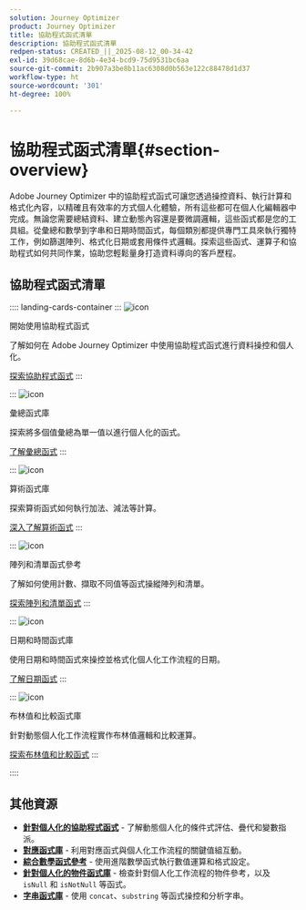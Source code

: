 ```yaml
---
solution: Journey Optimizer
product: Journey Optimizer
title: 協助程式函式清單
description: 協助程式函式清單
redpen-status: CREATED_||_2025-08-12_00-34-42
exl-id: 39d68cae-8d6b-4e34-bcd9-75d9531bc6aa
source-git-commit: 2b907a3be8b11ac6308d0b563e122c88478d1d37
workflow-type: ht
source-wordcount: '301'
ht-degree: 100%

---
```


# 協助程式函式清單{#section-overview}

Adobe Journey Optimizer 中的協助程式函式可讓您透過操控資料、執行計算和格式化內容，以精確且有效率的方式個人化體驗，所有這些都可在個人化編輯器中完成。無論您需要總結資料、建立動態內容還是要微調邏輯，這些函式都是您的工具組。從彙總和數學到字串和日期時間函式，每個類別都提供專門工具來執行獨特工作，例如篩選陣列、格式化日期或套用條件式邏輯。探索這些函式、運算子和協助程式如何共同作業，協助您輕鬆量身打造資料導向的客戶歷程。

## 協助程式函式清單

:::: landing-cards-container
:::
![icon](https://cdn.experienceleague.adobe.com/icons/circle-play.svg)

開始使用協助程式函式

了解如何在 Adobe Journey Optimizer 中使用協助程式函式進行資料操控和個人化。

[探索協助程式函式](../using/personalization/functions/functions.md)
:::

:::
![icon](https://cdn.experienceleague.adobe.com/icons/list-check.svg)

彙總函式庫

探索將多個值彙總為單一值以進行個人化的函式。

[了解彙總函式](../using/personalization/functions/aggregation.md)
:::

:::
![icon](https://cdn.experienceleague.adobe.com/icons/code-branch.svg)

算術函式庫

探索算術函式如何執行加法、減法等計算。

[深入了解算術函式](../using/personalization/functions/arithmetic-functions.md)
:::

:::
![icon](https://cdn.experienceleague.adobe.com/icons/code-branch.svg)

陣列和清單函式參考

了解如何使用計數、擷取不同值等函式操縱陣列和清單。

[探索陣列和清單函式](../using/personalization/functions/arrays-list.md)
:::

:::
![icon](https://cdn.experienceleague.adobe.com/icons/calendar-alt.svg)

日期和時間函式庫

使用日期和時間函式來操控並格式化個人化工作流程的日期。

[了解日期函式](../using/personalization/functions/dates.md)
:::

:::
![icon](https://cdn.experienceleague.adobe.com/icons/code-branch.svg)

布林值和比較函式庫

針對動態個人化工作流程實作布林值邏輯和比較運算。

[探索布林值和比較函式](../using/personalization/functions/operators.md)
:::

::::


## 其他資源

- **[針對個人化的協助程式函式](../using/personalization/functions/helpers.md)** - 了解動態個人化的條件式評估、疊代和變數指派。
- **[對應函式庫](../using/personalization/functions/maps.md)** - 利用對應函式與個人化工作流程的關鍵值組互動。
- **[綜合數學函式參考](../using/personalization/functions/math.md)** - 使用進階數學函式執行數值運算和格式設定。
- **[針對個人化的物件函式庫](../using/personalization/functions/objects.md)** - 檢查針對個人化工作流程的物件參考，以及 `isNull` 和 `isNotNull` 等函式。
- **[字串函式庫](../using/personalization/functions/string.md)** - 使用 `concat`、`substring` 等函式操控和分析字串。
